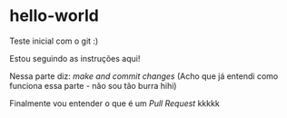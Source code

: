 # hello-world
Teste inicial com o git :) 


Estou seguindo as instruções aqui!


Nessa parte diz: _make and commit changes_ 
(Acho que já entendi como funciona essa parte - não sou tão burra hihi)


Finalmente vou entender o que é um _Pull Request_ kkkkk 
